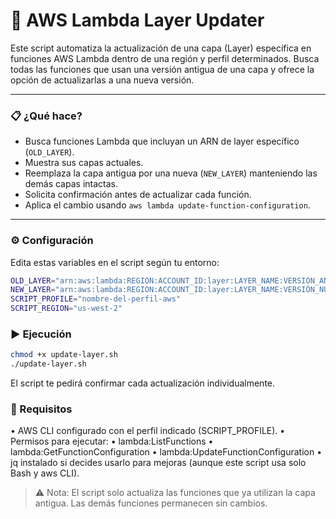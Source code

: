 # 🔁 AWS Lambda Layer Updater

Este script automatiza la actualización de una capa (Layer) específica en funciones AWS Lambda dentro de una región y perfil determinados. Busca todas las funciones que usan una versión antigua de una capa y ofrece la opción de actualizarlas a una nueva versión.

---

### 📋 ¿Qué hace?

- Busca funciones Lambda que incluyan un ARN de layer específico (`OLD_LAYER`).
- Muestra sus capas actuales.
- Reemplaza la capa antigua por una nueva (`NEW_LAYER`) manteniendo las demás capas intactas.
- Solicita confirmación antes de actualizar cada función.
- Aplica el cambio usando `aws lambda update-function-configuration`.

---

### ⚙️ Configuración

Edita estas variables en el script según tu entorno:

```bash
OLD_LAYER="arn:aws:lambda:REGION:ACCOUNT_ID:layer:LAYER_NAME:VERSIÓN_ANTIGUA"
NEW_LAYER="arn:aws:lambda:REGION:ACCOUNT_ID:layer:LAYER_NAME:VERSIÓN_NUEVA"
SCRIPT_PROFILE="nombre-del-perfil-aws"
SCRIPT_REGION="us-west-2"
```

### ▶️ Ejecución

```bash
chmod +x update-layer.sh
./update-layer.sh
```

El script te pedirá confirmar cada actualización individualmente.

### 🔐 Requisitos
•	AWS CLI configurado con el perfil indicado (SCRIPT_PROFILE).
•	Permisos para ejecutar:
•	lambda:ListFunctions
•	lambda:GetFunctionConfiguration
•	lambda:UpdateFunctionConfiguration
•	jq instalado si decides usarlo para mejoras (aunque este script usa solo Bash y aws CLI).

> ⚠️ Nota: El script solo actualiza las funciones que ya utilizan la capa antigua. Las demás funciones permanecen sin cambios.